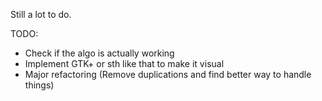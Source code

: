Still a lot to do.

TODO:
   - Check if the algo is actually working
   - Implement GTK+ or sth like that to make it visual
   - Major refactoring (Remove duplications and find better way to handle things)
